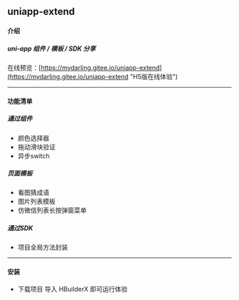 ## uniapp-extend

#### 介绍
##### uni-app 组件 / 模板 / SDK 分享

在线预览：[https://mydarling.gitee.io/uniapp-extend](https://mydarling.gitee.io/uniapp-extend "H5版在线体验")

---

#### 功能清单

##### 通过组件
* 颜色选择器
* 拖动滑块验证
* 异步switch

##### 页面模板
* 看图猜成语
* 图片列表模板
* 仿微信列表长按弹窗菜单

##### 通过SDK
* 项目全局方法封装

---

#### 安装
* 下载项目 导入 HBuilderX 即可运行体验


